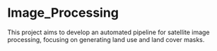 # Image_Processing
This project aims to develop an automated pipeline for satellite image processing, focusing on generating land use and land cover masks.
